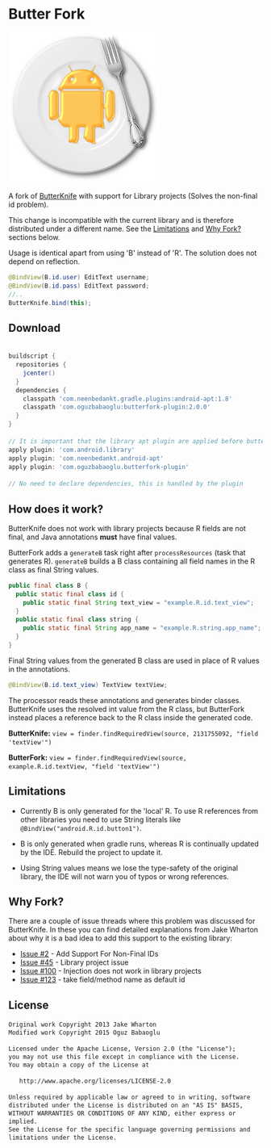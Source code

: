 Butter Fork
===========

![Logo](website/static/logo.png)

A fork of [ButterKnife](https://github.com/JakeWharton/butterknife) with support for Library projects (Solves the non-final id problem).

This change is incompatible with the current library and is therefore distributed under a different name. See the [Limitations](#limitations) and [Why Fork?](#why-fork) sections below.

Usage is identical apart from using 'B' instead of 'R'. The solution does not depend on reflection.

```java
@BindView(B.id.user) EditText username;
@BindView(B.id.pass) EditText password;
//..
ButterKnife.bind(this);
```

Download
----------

```groovy

buildscript {
  repositories {
    jcenter()
  }
  dependencies {
    classpath 'com.neenbedankt.gradle.plugins:android-apt:1.8'
    classpath 'com.oguzbabaoglu:butterfork-plugin:2.0.0'
  }
}

// It is important that the library apt plugin are applied before butterfork-plugin
apply plugin: 'com.android.library'
apply plugin: 'com.neenbedankt.android-apt'
apply plugin: 'com.oguzbabaoglu.butterfork-plugin'

// No need to declare dependencies, this is handled by the plugin

```

How does it work?
-----------------

ButterKnife does not work with library projects because R fields are not final, and Java annotations **must** have final values.

ButterFork adds a `generateB` task right after `processResources` (task that generates R). `generateB` builds a B class containing all field names in the R class as final String values.
```java
public final class B {
  public static final class id {
    public static final String text_view = "example.R.id.text_view";
  }
  public static final class string {
    public static final String app_name = "example.R.string.app_name";
  }
}
```

Final String values from the generated B class are used in place of R values in the annotations.
```java
@BindView(B.id.text_view) TextView textView;
```

The processor reads these annotations and generates binder classes. ButterKnife uses the resolved int value from the R class, but ButterFork instead places a reference back to the R class inside the generated code.

**ButterKnife:** `view = finder.findRequiredView(source, 2131755092, "field 'textView'")`

**ButterFork:** `view = finder.findRequiredView(source, example.R.id.textView, "field 'textView'")`

Limitations
-----------
- Currently B is only generated for the 'local' R. To use R references from other libraries you need to use String literals like `@BindView("android.R.id.button1")`.

- B is only generated when gradle runs, whereas R is continually updated by the IDE. Rebuild the project to update it.

- Using String values means we lose the type-safety of the original library, the IDE will not warn you of typos or wrong references.

Why Fork?
---------------

There are a couple of issue threads where this problem was discussed for ButterKnife. In these you can find detailed explanations from Jake Wharton about why it is a bad idea to add this support to the existing library:
- [Issue #2](https://github.com/JakeWharton/butterknife/issues/2) - Add Support For Non-Final IDs
- [Issue #45](https://github.com/JakeWharton/butterknife/issues/45) - Library project issue
- [Issue #100](https://github.com/JakeWharton/butterknife/issues/100) - Injection does not work in library projects
- [Issue #123](https://github.com/JakeWharton/butterknife/issues/123) - take field/method name as default id

License
-------

    Original work Copyright 2013 Jake Wharton
    Modified work Copyright 2015 Oguz Babaoglu

    Licensed under the Apache License, Version 2.0 (the "License");
    you may not use this file except in compliance with the License.
    You may obtain a copy of the License at

       http://www.apache.org/licenses/LICENSE-2.0

    Unless required by applicable law or agreed to in writing, software
    distributed under the License is distributed on an "AS IS" BASIS,
    WITHOUT WARRANTIES OR CONDITIONS OF ANY KIND, either express or implied.
    See the License for the specific language governing permissions and
    limitations under the License.
